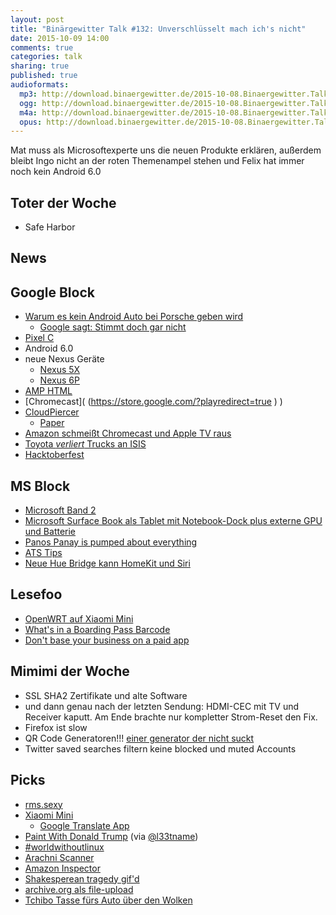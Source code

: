 ```yaml
---
layout: post
title: "Binärgewitter Talk #132: Unverschlüsselt mach ich's nicht"
date: 2015-10-09 14:00
comments: true
categories: talk
sharing: true
published: true
audioformats:
  mp3: http://download.binaergewitter.de/2015-10-08.Binaergewitter.Talk.132.mp3
  ogg: http://download.binaergewitter.de/2015-10-08.Binaergewitter.Talk.132.ogg
  m4a: http://download.binaergewitter.de/2015-10-08.Binaergewitter.Talk.132.m4a
  opus: http://download.binaergewitter.de/2015-10-08.Binaergewitter.Talk.132.opus
---
```

Mat muss als Microsoftexperte uns die neuen Produkte erklären, außerdem bleibt Ingo nicht an der roten Themenampel stehen und Felix hat immer noch kein Android 6.0

## Toter der Woche

- Safe Harbor

## News

## Google Block

- [Warum es kein Android Auto bei Porsche geben wird]( http://www.motortrend.com/features/mt_hot_list/13_cool_facts_about_the_2017_porsche_911/ )
  * [Google sagt: Stimmt doch gar nicht]( http://techcrunch.com/2015/10/06/google-denies-motor-trends-claim-that-android-auto-collects-key-automotive-data/ )
- [Pixel C]( https://pixel.google.com/ )
- Android 6.0
- neue Nexus Geräte
  * [Nexus 5X]( http://www.google.com/intl/de_de/nexus/5x/ )
  * [Nexus 6P]( http://www.google.com/intl/de_de/nexus/6p/ )
- [AMP HTML]( https://github.com/ampproject/amphtml/blob/master/README.md ) 
- [Chromecast]( (https://store.google.com/?playredirect=true ) )
- [CloudPiercer]( https://cloudpiercer.org/ )
  * [Paper]( https://cloudpiercer.org/paper/CloudPiercer.pdf )
- [Amazon schmeißt Chromecast und Apple TV raus]( http://www.heise.de/newsticker/meldung/Video-Streaming-Amazon-verbannt-Apple-TV-und-Google-Chromecast-aus-dem-Angebot-2836267.html )
- [Toyota *verliert* Trucks an ISIS]( http://www.theregister.co.uk/2015/10/07/how_did_isis_get_your_trucks_us_treasury_toyota/ )
- [Hacktoberfest]( https://hacktoberfest.digitalocean.com/ )

## MS Block

- [Microsoft Band 2]( http://www.microsoftstore.com/store/msusa/en_US/pdp/Microsoft-Band-2/productID.324438600 )
- [Microsoft Surface Book als Tablet mit Notebook-Dock plus externe GPU und Batterie]( http://arstechnica.com/gadgets/2015/10/hands-on-the-surface-book-is-a-laptop-but-its-also-a-tablet/ )
- [Panos Panay is pumped about everything]( http://www.theverge.com/tldr/2015/10/6/9465373/microsoft-surface-panos-panay-pumped )
- [ATS Tips]( https://twitter.com/toco91/status/651712055515418625 )
- [Neue Hue Bridge kann HomeKit und Siri]( http://www.amazon.de/Philips-Bridge-intelligentes-Steuerelement-8718696511824/dp/B016151IPI/ref=sr_1_1?ie=UTF8&qid=1444327507&sr=8-1&keywords=hue+bridge )

## Lesefoo

- [OpenWRT auf Xiaomi Mini]( http://wiki.openwrt.org/toh/xiaomi/mini )
- [What's in a Boarding Pass Barcode]( http://krebsonsecurity.com/2015/10/whats-in-a-boarding-pass-barcode-a-lot/ )
- [Don't base your business on a paid app]( https://signalvnoise.com/posts/3956-dont-base-your-business-on-a-paid-app )

## Mimimi der Woche

- SSL SHA2 Zertifikate und alte Software
- und dann genau nach der letzten Sendung: HDMI-CEC mit TV und Receiver kaputt. Am Ende brachte nur kompletter Strom-Reset den Fix.
- Firefox ist slow
- QR Code Generatoren!!! [einer generator der nicht suckt]( https://scan.me/qr-code-generator#/static )
- Twitter saved searches filtern keine blocked und muted Accounts

## Picks

- [rms.sexy]( http://rms.sexy )
- [Xiaomi Mini]( http://s.click.aliexpress.com/e/yneyfIQBe?af=130085010 )
  * [Google Translate App]( https://play.google.com/store/apps/details?id=com.google.android.apps.translate&hl=de )
- [Paint With Donald Trump]( http://paintwithdonaldtrump.com/ ) (via [@l33tname](https://twitter.com/l33tname))
- [#worldwithoutlinux](http://www.linuxfoundation.org/world-without-linux )
- [Arachni Scanner]( http://www.arachni-scanner.com/ )
- [Amazon Inspector]( http://aws.amazon.com/de/inspector/ )
- [Shakesperean tragedy gif'd]( https://twitter.com/senongo/status/650069453863014401 )
- [archive.org als file-upload]( https://archive.org/create/ )
- [Tchibo Tasse fürs Auto über den Wolken]( https://twitter.com/derberti/status/474811994131152896 )
